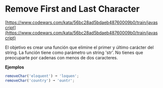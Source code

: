 # Remove First and Last Character

[https://www.codewars.com/kata/56bc28ad5bdaeb48760009b0/train/javascript](https://www.codewars.com/kata/56bc28ad5bdaeb48760009b0/train/javascript)

El objetivo es crear una función que elimine el primer y último carácter del string.
La función tiene como parámetro un string 'str'. No tienes que preocuparte por
cadenas con menos de dos caracteres.

__Ejemplos__

```js
removeChar('eloquent') ➞ 'loquen';
removeChar('country') ➞ 'ountr';
```